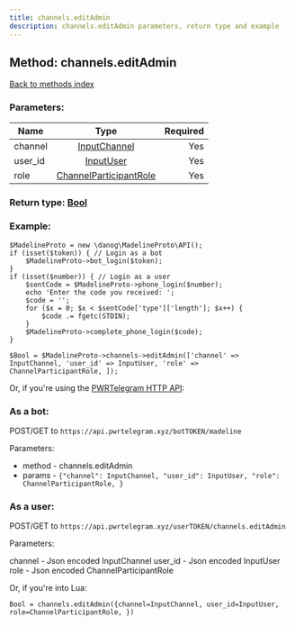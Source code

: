```yaml
---
title: channels.editAdmin
description: channels.editAdmin parameters, return type and example
---
```

## Method: channels.editAdmin  
[Back to methods index](index.md)


### Parameters:

| Name     |    Type       | Required |
|----------|:-------------:|---------:|
|channel|[InputChannel](../types/InputChannel.md) | Yes|
|user\_id|[InputUser](../types/InputUser.md) | Yes|
|role|[ChannelParticipantRole](../types/ChannelParticipantRole.md) | Yes|


### Return type: [Bool](../types/Bool.md)

### Example:


```
$MadelineProto = new \danog\MadelineProto\API();
if (isset($token)) { // Login as a bot
    $MadelineProto->bot_login($token);
}
if (isset($number)) { // Login as a user
    $sentCode = $MadelineProto->phone_login($number);
    echo 'Enter the code you received: ';
    $code = '';
    for ($x = 0; $x < $sentCode['type']['length']; $x++) {
        $code .= fgetc(STDIN);
    }
    $MadelineProto->complete_phone_login($code);
}

$Bool = $MadelineProto->channels->editAdmin(['channel' => InputChannel, 'user_id' => InputUser, 'role' => ChannelParticipantRole, ]);
```

Or, if you're using the [PWRTelegram HTTP API](https://pwrtelegram.xyz):

### As a bot:

POST/GET to `https://api.pwrtelegram.xyz/botTOKEN/madeline`

Parameters:

* method - channels.editAdmin
* params - `{"channel": InputChannel, "user_id": InputUser, "role": ChannelParticipantRole, }`



### As a user:

POST/GET to `https://api.pwrtelegram.xyz/userTOKEN/channels.editAdmin`

Parameters:

channel - Json encoded InputChannel
user_id - Json encoded InputUser
role - Json encoded ChannelParticipantRole



Or, if you're into Lua:

```
Bool = channels.editAdmin({channel=InputChannel, user_id=InputUser, role=ChannelParticipantRole, })
```

